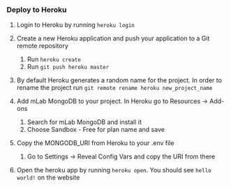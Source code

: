 ### Deploy to Heroku
1. Login to Heroku by running `heroku login`
2. Create a new Heroku application and push your application to a Git remote repository
    1. Run `heroku create` 
    2. Run `git push heroku master`
3. By default Heroku generates a random name for the project. In order to rename the project  run `git remote rename heroku new_project_name`

4. Add mLab MongoDB to your project. In Heroku go to Resources -> Add-ons
    1. Search for mLab MongoDB and install it
    2. Choose Sandbox - Free for plan name and save
5. Copy the MONGODB_URI from Heroku to your .env file
    1. Go to Settings -> Reveal Config Vars and copy the URI from there
6. Open the heroku app by running `heroku open`. You should see `hello world!` on the website